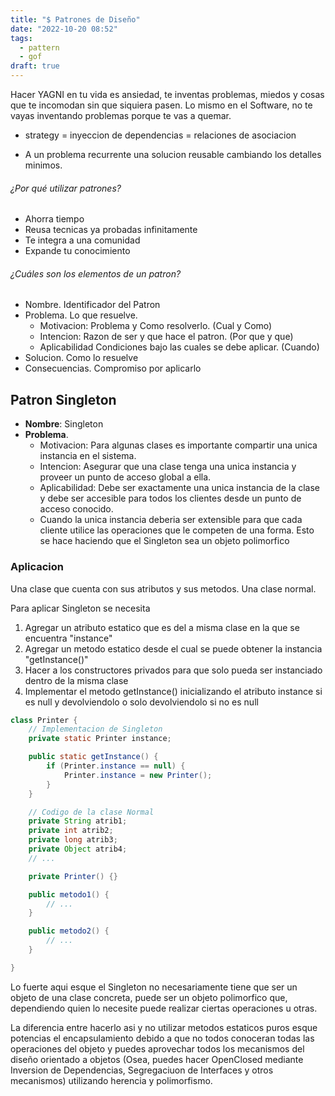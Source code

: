 ```yaml
---
title: "$ Patrones de Diseño"
date: "2022-10-20 08:52"
tags: 
  - pattern
  - gof
draft: true
---
```

Hacer YAGNI en tu vida es ansiedad, te inventas problemas, miedos y cosas que te incomodan sin que siquiera pasen. Lo mismo en el Software, no te vayas inventando problemas porque te vas a quemar.
- strategy = inyeccion de dependencias = relaciones de asociacion

- A un problema recurrente una solucion reusable cambiando los detalles minimos.

###### ¿Por qué utilizar patrones?
- Ahorra tiempo
- Reusa tecnicas ya probadas infinitamente
- Te integra a una comunidad
- Expande tu conocimiento

###### ¿Cuáles son los elementos de un patron?
- Nombre. Identificador del Patron
- Problema. Lo que resuelve.
	- Motivacion: Problema y Como resolverlo. (Cual y Como)
	- Intencion: Razon de ser y que hace el patron. (Por que y que)
	- Aplicabilidad Condiciones bajo las cuales se debe aplicar. (Cuando)
- Solucion. Como lo resuelve
- Consecuencias. Compromiso por aplicarlo

## Patron Singleton
- **Nombre**: Singleton
- **Problema**. 
	- Motivacion: Para algunas clases es importante compartir una unica instancia en el sistema. 
	- Intencion: Asegurar que una clase tenga una unica instancia y proveer un punto de acceso global a ella.
	- Aplicabilidad: Debe ser exactamente una unica instancia de la clase y debe ser accesible para todos los clientes desde un punto de acceso conocido.
	- Cuando la unica instancia deberia ser extensible para que cada cliente utilice las operaciones que le competen de una forma. Esto se hace haciendo que el Singleton sea un objeto polimorfico
### Aplicacion
Una clase que cuenta con sus atributos y sus metodos. Una clase normal.

Para aplicar Singleton se necesita
1. Agregar un atributo estatico que es del a misma clase en la que se encuentra "instance"
2. Agregar un metodo estatico desde el cual se puede obtener la instancia "getInstance()"
3. Hacer a los constructores privados para que solo pueda ser instanciado dentro de la misma clase
4. Implementar el metodo getInstance() inicializando el atributo instance si es null y devolviendolo o solo devolviendolo si no es null

```Java
class Printer {
	// Implementacion de Singleton
	private static Printer instance;

	public static getInstance() {
		if (Printer.instance == null) {
			Printer.instance = new Printer();
		}
	}

	// Codigo de la clase Normal
	private String atrib1;
	private int atrib2;
	private long atrib3;
	private Object atrib4;
	// ...

	private Printer() {}

	public metodo1() {
		// ...
	}

	public metodo2() {
		// ...
	}

}
```

Lo fuerte aqui esque el Singleton no necesariamente tiene que ser un objeto de una clase concreta, puede ser un objeto polimorfico que, dependiendo quien lo necesite puede realizar ciertas operaciones u otras. 

La diferencia entre hacerlo asi y no utilizar metodos estaticos puros esque potencias el encapsulamiento debido a que no todos conoceran todas las operaciones del objeto y puedes aprovechar todos los mecanismos del diseño orientado a objetos (Osea, puedes hacer OpenClosed mediante Inversion de Dependencias, Segregaciuon de Interfaces y otros mecanismos) utilizando herencia y polimorfismo.